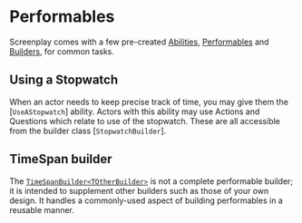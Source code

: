 # Performables

Screenplay comes with a few pre-created [Abilities], [Performables] and [Builders], for common tasks.

[Abilities]: ../../glossary/Ability.md
[Performables]: ../../glossary/Performable.md
[Builders]: ../builderPattern/index.md

## Using a Stopwatch

When an actor needs to keep precise track of time, you may give them the [`UseAStopwatch`] ability.
Actors with this ability may use Actions and Questions which relate to use of the stopwatch.
These are all accessible from the builder class [`StopwatchBuilder`].

## TimeSpan builder

The [`TimeSpanBuilder<TOtherBuilder>`] is not a complete performable builder; it is intended to supplement other builders such as those of your own design.
It handles a commonly-used aspect of building performables in a reusable manner.

[`TimeSpanBuilder<TOtherBuilder>`]: xref:CSF.Screenplay.Performables.TimeSpanBuilder`1
